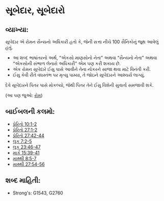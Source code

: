 # સૂબેદાર, સૂબેદારો 

## વ્યાખ્યા: 

સૂબેદાર એ રોમન સૈન્યનો અધિકારી હતો કે, જેની સત્તા નીચે 100 સૈનિકોનું જૂથ આવેલું હતું.

* આ શબ્દ ભાષાંતરનો અર્થ, “એકસો માણસોનો નેતા” અથવા “સૈન્યનો નેતા” અથવા “એકસોની સંભાળ લેનારો અધિકારી” એમ પણ કરી શકાય છે.
* એક રોમન સૂબેદારે ઈસુ પાસે આવીને તેના નોકરને સાજા થવા માટે વિનંતી કરી.
* ઈસુ કેવી રીતે વધસ્તંભ પર મૃત્યુ પામ્યા, તે જોઇને સૂબેદારને આશ્ચર્ય લાગ્યું.

દેવે સૂબેદારને પિતર પાસે મોકલ્યો, જેથી પિતર તેને ઈસુ વિશેની સુવાર્તા સમજાવી શકે.

(આ પણ જુઓ: [રોમ](../names/rome.md))

## બાઈબલની કલમો: 

* [પ્રેરિતો 10:1-2](rc://gu/tn/help/act/10/01)
* [પ્રેરિતો 27:1-2](rc://gu/tn/help/act/27/01)
* [પ્રેરિતો 27:42-44](rc://gu/tn/help/act/27/42)
* [લૂક 7:2-5](rc://gu/tn/help/luk/07/02)
* [લૂક 23:46-47](rc://gu/tn/help/luk/23/46)
* [માર્ક 15:39-41](rc://gu/tn/help/mrk/15/39)
* [માથ્થી 8:5-7](rc://gu/tn/help/mat/08/05)
* [માથ્થી 27:54-56](rc://gu/tn/help/mat/27/54)

## શબ્દ માહિતી: 

* Strong's: G1543, G2760
